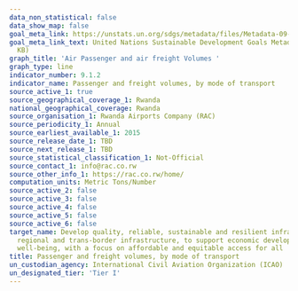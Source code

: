 ```yaml
---
data_non_statistical: false
data_show_map: false
goal_meta_link: https://unstats.un.org/sdgs/metadata/files/Metadata-09-01-02.pdf
goal_meta_link_text: United Nations Sustainable Development Goals Metadata (PDF 375
  KB)
graph_title: 'Air Passenger and air freight Volumes '
graph_type: line
indicator_number: 9.1.2
indicator_name: Passenger and freight volumes, by mode of transport
source_active_1: true
source_geographical_coverage_1: Rwanda
national_geographical_coverage: Rwanda
source_organisation_1: Rwanda Airports Company (RAC)
source_periodicity_1: Annual
source_earliest_available_1: 2015
source_release_date_1: TBD
source_next_release_1: TBD
source_statistical_classification_1: Not-Official
source_contact_1: info@rac.co.rw 
source_other_info_1: https://rac.co.rw/home/
computation_units: Metric Tons/Number
source_active_2: false
source_active_3: false
source_active_4: false
source_active_5: false
source_active_6: false
target_name: Develop quality, reliable, sustainable and resilient infrastructure, including
  regional and trans-border infrastructure, to support economic development and human
  well-being, with a focus on affordable and equitable access for all
title: Passenger and freight volumes, by mode of transport
un_custodian_agency: International Civil Aviation Organization (ICAO)
un_designated_tier: 'Tier I'
---
```

